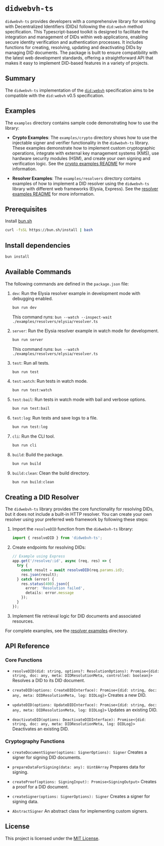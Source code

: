 # `didwebvh-ts`

`didwebvh-ts` provides developers with a comprehensive library for working with Decentralized Identifiers (DIDs) following the `did:webvh` method specification. This Typescript-based toolkit is designed to facilitate the integration and management of DIDs within web applications, enabling secure identity verification and authentication processes. It includes functions for creating, resolving, updating and deactivating DIDs by managing DID documents. The package is built to ensure compatibility with the latest web development standards, offering a straightforward API that makes it easy to implement DID-based features in a variety of projects.

## Summary

The `didwebvh-ts` implementation of the [`did:webvh`]('https://identity.foundation/didwebvh/') specification aims to be compatible with the `did:webvh` v0.5 specification.

## Examples

The `examples` directory contains sample code demonstrating how to use the library:

- **Crypto Examples**: The `examples/crypto` directory shows how to use the injectable signer and verifier functionality in the `didwebvh-ts` library. These examples demonstrate how to implement custom cryptographic operations, integrate with external key management systems (KMS), use hardware security modules (HSM), and create your own signing and verification logic. See the [crypto examples README](./examples/crypto/README.md) for more information.

- **Resolver Examples**: The `examples/resolvers` directory contains examples of how to implement a DID resolver using the `didwebvh-ts` library with different web frameworks (Elysia, Express). See the [resolver examples README](./examples/resolvers/README.md) for more information.

## Prerequisites

Install [bun.sh](https://bun.sh/)

```bash
curl -fsSL https://bun.sh/install | bash
```

## Install dependencies

```bash
bun install
```

## Available Commands

The following commands are defined in the `package.json` file:

1. `dev`: Run the Elysia resolver example in development mode with debugging enabled.
   ```bash
   bun run dev
   ```
   This command runs: `bun --watch --inspect-wait ./examples/resolvers/elysia/resolver.ts`

2. `server`: Run the Elysia resolver example in watch mode for development.
   ```bash
   bun run server
   ```
   This command runs: `bun --watch ./examples/resolvers/elysia/resolver.ts`

3. `test`: Run all tests.
   ```bash
   bun run test
   ```

4. `test:watch`: Run tests in watch mode.
   ```bash
   bun run test:watch
   ```

5. `test:bail`: Run tests in watch mode with bail and verbose options.
   ```bash
   bun run test:bail
   ```

6. `test:log`: Run tests and save logs to a file.
   ```bash
   bun run test:log
   ```

7. `cli`: Run the CLI tool.
   ```bash
   bun run cli
   ```

8. `build`: Build the package.
   ```bash
   bun run build
   ```

9. `build:clean`: Clean the build directory.
   ```bash
   bun run build:clean
   ```

## Creating a DID Resolver

The `didwebvh-ts` library provides the core functionality for resolving DIDs, but it does not include a built-in HTTP resolver. You can create your own resolver using your preferred web framework by following these steps:

1. Import the `resolveDID` function from the `didwebvh-ts` library:
   ```typescript
   import { resolveDID } from 'didwebvh-ts';
   ```

2. Create endpoints for resolving DIDs:
   ```typescript
   // Example using Express
   app.get('/resolve/:id', async (req, res) => {
     try {
       const result = await resolveDID(req.params.id);
       res.json(result);
     } catch (error) {
       res.status(400).json({
         error: 'Resolution failed',
         details: error.message
       });
     }
   });
   ```

3. Implement file retrieval logic for DID documents and associated resources.

For complete examples, see the [resolver examples](./examples/resolvers/) directory.

## API Reference

### Core Functions

- `resolveDID(did: string, options?: ResolutionOptions): Promise<{did: string, doc: any, meta: DIDResolutionMeta, controlled: boolean}>`
  Resolves a DID to its DID document.

- `createDID(options: CreateDIDInterface): Promise<{did: string, doc: any, meta: DIDResolutionMeta, log: DIDLog}>`
  Creates a new DID.

- `updateDID(options: UpdateDIDInterface): Promise<{did: string, doc: any, meta: DIDResolutionMeta, log: DIDLog}>`
  Updates an existing DID.

- `deactivateDID(options: DeactivateDIDInterface): Promise<{did: string, doc: any, meta: DIDResolutionMeta, log: DIDLog}>`
  Deactivates an existing DID.

### Cryptography Functions

- `createDocumentSigner(options: SignerOptions): Signer`
  Creates a signer for signing DID documents.

- `prepareDataForSigning(data: any): Uint8Array`
  Prepares data for signing.

- `createProof(options: SigningInput): Promise<SigningOutput>`
  Creates a proof for a DID document.

- `createSigner(options: SignerOptions): Signer`
  Creates a signer for signing data.

- `AbstractSigner`
  An abstract class for implementing custom signers.

## License

This project is licensed under the [MIT License](LICENSE).
